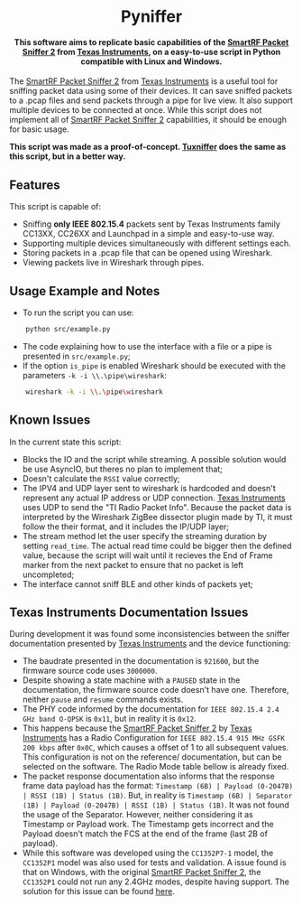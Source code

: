 <h1 align="center">Pyniffer</h1>
<h4 align="center">This software aims to replicate basic capabilities of the <a href="https://www.ti.com/tool/PACKET-SNIFFER">SmartRF Packet Sniffer 2</a> from <a href="https://www.ti.com">Texas Instruments</a>, on a easy-to-use script in Python compatible with Linux and Windows.</h4>

The [SmartRF Packet Sniffer 2](https://www.ti.com/tool/PACKET-SNIFFER) from [Texas Instruments](https://www.ti.com) is a useful tool for sniffing packet data using some of their devices. It can save sniffed packets to a .pcap files and send packets through a pipe for live view. It also support multiple devices to be connected at once. While this script does not implement all of [SmartRF Packet Sniffer 2](https://www.ti.com/tool/PACKET-SNIFFER) capabilities, it should be enough for basic usage.

**This script was made as a proof-of-concept. [Tuxniffer](Tuxniffer) does the same as this script, but in a better way.**

## Features

This script is capable of:
- Sniffing **only IEEE 802.15.4** packets sent by Texas Instruments family CC13XX, CC26XX and Launchpad in a simple and easy-to-use way.
- Supporting multiple devices simultaneously with different settings each.
- Storing packets in a .pcap file that can be opened using Wireshark.
- Viewing packets live in Wireshark through pipes.


## Usage Example and Notes
- To run the script you can use:
```sh
    python src/example.py
```


- The code explaining how to use the interface with a file or a pipe is presented in `src/example.py`;
- If the option `is_pipe` is enabled Wireshark should be executed with the parameters `-k -i \\.\pipe\wireshark`:


```sh
    wireshark -k -i \\.\pipe\wireshark
```

## Known Issues

In the current state this script:

- Blocks the IO and the script while streaming. A possible solution would be use AsyncIO, but theres no plan to implement that;
- Doesn't calculate the `RSSI` value correctly;
- The IPV4 and UDP layer sent to wireshark is hardcoded and doesn't represent any actual IP address or UDP connection. [Texas Instruments](https://www.ti.com) uses UDP to send the "TI Radio Packet Info". Because the packet data is interpreted by the Wireshark ZigBee dissector plugin made by TI, it must follow the their format, and it includes the IP/UDP layer;
- The stream method let the user specify the streaming duration by setting `read_time`. The actual read time could be bigger then the defined value, because the script will wait until it recieves the End of Frame marker from the next packet to ensure that no packet is left uncompleted;
- The interface cannot sniff BLE and other kinds of packets yet;

## Texas Instruments Documentation Issues

During development it was found some inconsistencies between the sniffer documentation presented by [Texas Instruments](https://www.ti.com) and the device functioning:

- The baudrate presented in the documentation is `921600`, but the firmware source code uses `3000000`.
- Despite showing a state machine with a `PAUSED` state in the documentation, the firmware source code doesn't have one. Therefore, neither `pause` and `resume` commands exists.
- The PHY code informed by the documentation for `IEEE 802.15.4 2.4 GHz band O-QPSK` is `0x11`, but in reality it is `0x12`.
- This happens because the [SmartRF Packet Sniffer 2](https://www.ti.com/tool/PACKET-SNIFFER) by [Texas Instruments](https://www.ti.com) has a Radio Configuration for `IEEE 802.15.4 915 MHz GSFK 200 kbps` after `0x0C`, which causes a offset of 1 to all subsequent values. This configuration is not on the reference/ documentation, but can be selected on the software. The Radio Mode table bellow is already fixed.
- The packet response documentation also informs that the response frame data payload has the format: `Timestamp (6B) | Payload (0-2047B) | RSSI (1B) | Status (1B)`. But, in reality is `Timestamp (6B) | Separator (1B) | Payload (0-2047B) | RSSI (1B) | Status (1B)`. It was not found the usage of the Separator. However, neither considering it as Timestamp or Payload work. The Timestamp gets incorrect and the Payload doesn't match the FCS at the end of the frame (last 2B of payload).
- While this software was developed using the ``CC1352P7-1`` model, the ``CC1352P1`` model was also used for tests and validation. A issue found is that on Windows, with the original [SmartRF Packet Sniffer 2](https://www.ti.com/tool/PACKET-SNIFFER), the ``CC1352P1`` could not run any 2.4GHz modes, despite having support. The solution for this issue can be found [here](https://e2e.ti.com/support/wireless-connectivity/bluetooth-group/bluetooth/f/bluetooth-forum/1229627/launchxl-cc1352p-packet-sniffer-2-error-sending-message-msg-cfgphy-problem-unknown?tisearch=e2e-sitesearch&keymatch=LAUNCHXL-CC1352P%25252525252525252520Error%25252525252525252520Sending%25252525252525252520Message#).